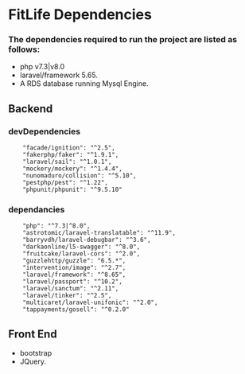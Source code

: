 # FitLife Dependencies
### The dependencies required to run the project are listed as follows:
- php v7.3|v8.0 
- laravel/framework 5.65.
- A RDS database running Mysql Engine.


## Backend
### devDependencies
        "facade/ignition": "^2.5",
        "fakerphp/faker": "^1.9.1",
        "laravel/sail": "^1.0.1",
        "mockery/mockery": "^1.4.4",
        "nunomaduro/collision": "^5.10",
        "pestphp/pest": "^1.22",
        "phpunit/phpunit": "^9.5.10"
### dependancies
        "php": "^7.3|^8.0",
        "astrotomic/laravel-translatable": "^11.9",
        "barryvdh/laravel-debugbar": "^3.6",
        "darkaonline/l5-swagger": "^8.0",
        "fruitcake/laravel-cors": "^2.0",
        "guzzlehttp/guzzle": "6.5.*",
        "intervention/image": "^2.7",
        "laravel/framework": "^8.65",
        "laravel/passport": "^10.2",
        "laravel/sanctum": "^2.11",
        "laravel/tinker": "^2.5",
        "multicaret/laravel-unifonic": "^2.0",
        "tappayments/gosell": "^0.2.0"

## Front End
- bootstrap
- JQuery.
